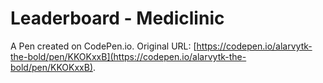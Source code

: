 # Leaderboard - Mediclinic

A Pen created on CodePen.io. Original URL: [https://codepen.io/alarvytk-the-bold/pen/KKOKxxB](https://codepen.io/alarvytk-the-bold/pen/KKOKxxB).


